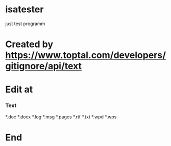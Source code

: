 # isatester
just test programm

# Created by https://www.toptal.com/developers/gitignore/api/text
# Edit at 
### Text ###
*.doc
*.docx
*.log
*.msg
*.pages
*.rtf
*.txt
*.wpd
*.wps

# End
